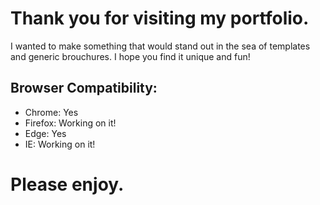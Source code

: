 # Thank you for visiting my portfolio. 
I wanted to make something that would stand out in the sea of templates and generic brouchures. 
I hope you find it unique and fun!


## Browser Compatibility: ##
* Chrome: Yes
* Firefox: Working on it!
* Edge: Yes
* IE: Working on it!


# Please enjoy.
